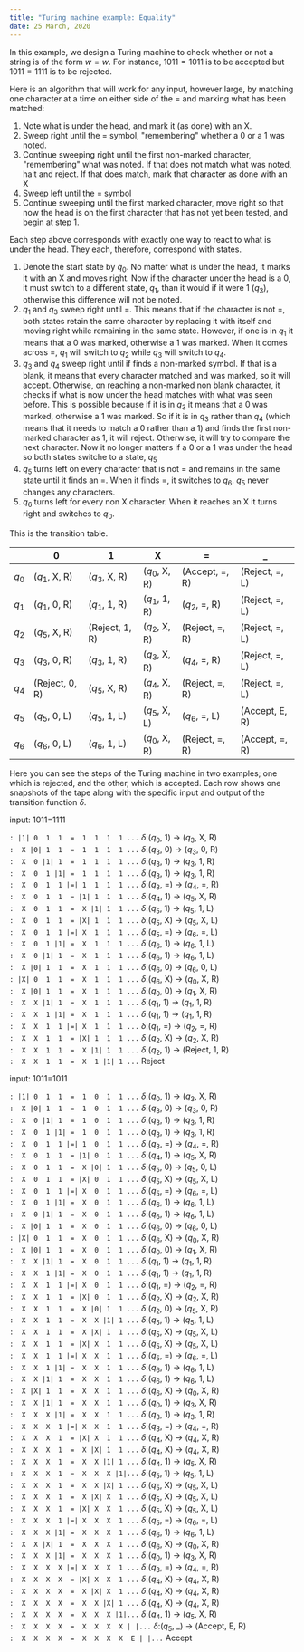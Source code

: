 ```yaml
---
title: "Turing machine example: Equality"
date: 25 March, 2020
---
```


In this example, we design a Turing machine to check whether or not a string is of the form $w=w$. For instance, $1011=1011$ is to be accepted but $1011=1111$ is to be rejected.

Here is an algorithm that will work for any input, however large, by matching one character at a time on either side of the = and marking what has been matched:

1. Note what is under the head, and mark it (as done) with an X.
2. Sweep right until the = symbol, "remembering" whether a 0 or a 1 was noted.
3. Continue sweeping right until the first non-marked character, "remembering" what was noted. If that does not match what was noted, halt and reject. If that does match, mark that character as done with an X
4. Sweep left until the = symbol
5. Continue sweeping until the first marked character, move right so that now the head is on the first character that has not yet been tested, and begin at step 1. 

Each step above corresponds with exactly one way to react to what is under the head. They each, therefore, correspond with states. 

1. Denote the start state by $q_0$. No matter what is under the head, it marks it with an X and moves right. Now if the character under the head is a 0, it must switch to a different state, $q_1$, than it would if it were 1 ($q_3$), otherwise this difference will not be noted.
2. $q_1$ and $q_3$ sweep right until =. This means that if the character is not =, both states retain the same character by replacing it with itself and moving right while remaining in the same state. However, if one is in $q_1$ it means that a 0 was marked, otherwise a 1 was marked. When it comes across =, $q_1$ will switch to $q_2$ while $q_3$ will switch to $q_4$.
3. $q_3$ and $q_4$ sweep right until if finds a non-marked symbol. If that is a blank, it means that every character matched and was marked, so it will accept. Otherwise, on reaching a non-marked non blank character, it checks if what is now under the head matches with what was seen before. This is possible because if it is in $q_3$ it means that a 0 was marked, otherwise  a 1 was marked. So if it is in $q_3$ rather than $q_4$ (which means that it needs to match a 0 rather than a 1) and finds the first non-marked character as 1, it will reject. Otherwise, it will try to compare the next character. Now it no longer matters if a 0 or a 1 was under the head so both states switche to a state, $q_5$
4. $q_5$ turns left on every character that is not = and remains in the same state until it finds an =. When it finds =, it switches to $q_6$. $q_5$ never changes any characters.
5. $q_6$ turns left for every non X character. When it reaches an X it turns right and switches to $q_0$.


This is the transition table.

|  |0|1|X|=|_ |
|--|-|-|-|-|-|
| $q_0$|($q_1$, X, R)|($q_3$, X, R)|($q_0$, X, R)|(Accept, =, R)|(Reject, =, L) |
| $q_1$|($q_1$, 0, R)|($q_1$, 1, R)|($q_1$, 1, R)|($q_2$, =, R)|(Reject, =, L) |
| $q_2$|($q_5$, X, R)|(Reject, 1, R)|($q_2$, X, R)|(Reject, =, R)|(Reject, =, L) |
| $q_3$|($q_3$, 0, R)|($q_3$, 1, R)|($q_3$, X, R)|($q_4$, =, R)|(Reject, =, L) |
| $q_4$|(Reject, 0, R)|($q_5$, X, R)|($q_4$, X, R)|(Reject, =, R)|(Reject, =, L) |
| $q_5$|($q_5$, 0, L)|($q_5$, 1, L)|($q_5$, X, L)|($q_6$, =, L)|(Accept, E, R) |
| $q_6$|($q_6$, 0, L)|($q_6$, 1, L)|($q_0$, X, R)|(Reject, =, R)|(Accept, =, R) |

Here you can see the steps of the Turing machine in two examples; one which is rejected, and the other, which is accepted. Each row shows one snapshots of the tape along with the specific input and output of the transition function $\delta$.

input: 1011=1111

`: |1| 0  1  1  =  1  1  1  1 ...`    $\delta:$($q_0$, 1) $\to$ ($q_3$, X, R)    
`:  X |0| 1  1  =  1  1  1  1 ...`    $\delta:$($q_3$, 0) $\to$ ($q_3$, 0, R)    
`:  X  0 |1| 1  =  1  1  1  1 ...`    $\delta:$($q_3$, 1) $\to$ ($q_3$, 1, R)    
`:  X  0  1 |1| =  1  1  1  1 ...`    $\delta:$($q_3$, 1) $\to$ ($q_3$, 1, R)    
`:  X  0  1  1 |=| 1  1  1  1 ...`    $\delta:$($q_3$, =) $\to$ ($q_4$, =, R)    
`:  X  0  1  1  = |1| 1  1  1 ...`    $\delta:$($q_4$, 1) $\to$ ($q_5$, X, R)    
`:  X  0  1  1  =  X |1| 1  1 ...`    $\delta:$($q_5$, 1) $\to$ ($q_5$, 1, L)    
`:  X  0  1  1  = |X| 1  1  1 ...`    $\delta:$($q_5$, X) $\to$ ($q_5$, X, L)    
`:  X  0  1  1 |=| X  1  1  1 ...`    $\delta:$($q_5$, =) $\to$ ($q_6$, =, L)    
`:  X  0  1 |1| =  X  1  1  1 ...`    $\delta:$($q_6$, 1) $\to$ ($q_6$, 1, L)    
`:  X  0 |1| 1  =  X  1  1  1 ...`    $\delta:$($q_6$, 1) $\to$ ($q_6$, 1, L)    
`:  X |0| 1  1  =  X  1  1  1 ...`    $\delta:$($q_6$, 0) $\to$ ($q_6$, 0, L)    
`: |X| 0  1  1  =  X  1  1  1 ...`    $\delta:$($q_6$, X) $\to$ ($q_0$, X, R)    
`:  X |0| 1  1  =  X  1  1  1 ...`    $\delta:$($q_0$, 0) $\to$ ($q_1$, X, R)    
`:  X  X |1| 1  =  X  1  1  1 ...`    $\delta:$($q_1$, 1) $\to$ ($q_1$, 1, R)    
`:  X  X  1 |1| =  X  1  1  1 ...`    $\delta:$($q_1$, 1) $\to$ ($q_1$, 1, R)    
`:  X  X  1  1 |=| X  1  1  1 ...`    $\delta:$($q_1$, =) $\to$ ($q_2$, =, R)    
`:  X  X  1  1  = |X| 1  1  1 ...`    $\delta:$($q_2$, X) $\to$ ($q_2$, X, R)    
`:  X  X  1  1  =  X |1| 1  1 ...`    $\delta:$($q_2$, 1) $\to$ (Reject, 1, R)    
`:  X  X  1  1  =  X  1 |1| 1 ...`    Reject    



input: 1011=1011

`: |1| 0  1  1  =  1  0  1  1 ...`    $\delta:$($q_0$, 1) $\to$ ($q_3$, X, R)    
`:  X |0| 1  1  =  1  0  1  1 ...`    $\delta:$($q_3$, 0) $\to$ ($q_3$, 0, R)    
`:  X  0 |1| 1  =  1  0  1  1 ...`    $\delta:$($q_3$, 1) $\to$ ($q_3$, 1, R)    
`:  X  0  1 |1| =  1  0  1  1 ...`    $\delta:$($q_3$, 1) $\to$ ($q_3$, 1, R)    
`:  X  0  1  1 |=| 1  0  1  1 ...`    $\delta:$($q_3$, =) $\to$ ($q_4$, =, R)    
`:  X  0  1  1  = |1| 0  1  1 ...`    $\delta:$($q_4$, 1) $\to$ ($q_5$, X, R)    
`:  X  0  1  1  =  X |0| 1  1 ...`    $\delta:$($q_5$, 0) $\to$ ($q_5$, 0, L)    
`:  X  0  1  1  = |X| 0  1  1 ...`    $\delta:$($q_5$, X) $\to$ ($q_5$, X, L)    
`:  X  0  1  1 |=| X  0  1  1 ...`    $\delta:$($q_5$, =) $\to$ ($q_6$, =, L)    
`:  X  0  1 |1| =  X  0  1  1 ...`    $\delta:$($q_6$, 1) $\to$ ($q_6$, 1, L)    
`:  X  0 |1| 1  =  X  0  1  1 ...`    $\delta:$($q_6$, 1) $\to$ ($q_6$, 1, L)    
`:  X |0| 1  1  =  X  0  1  1 ...`    $\delta:$($q_6$, 0) $\to$ ($q_6$, 0, L)    
`: |X| 0  1  1  =  X  0  1  1 ...`    $\delta:$($q_6$, X) $\to$ ($q_0$, X, R)    
`:  X |0| 1  1  =  X  0  1  1 ...`    $\delta:$($q_0$, 0) $\to$ ($q_1$, X, R)    
`:  X  X |1| 1  =  X  0  1  1 ...`    $\delta:$($q_1$, 1) $\to$ ($q_1$, 1, R)    
`:  X  X  1 |1| =  X  0  1  1 ...`    $\delta:$($q_1$, 1) $\to$ ($q_1$, 1, R)    
`:  X  X  1  1 |=| X  0  1  1 ...`    $\delta:$($q_1$, =) $\to$ ($q_2$, =, R)    
`:  X  X  1  1  = |X| 0  1  1 ...`    $\delta:$($q_2$, X) $\to$ ($q_2$, X, R)    
`:  X  X  1  1  =  X |0| 1  1 ...`    $\delta:$($q_2$, 0) $\to$ ($q_5$, X, R)    
`:  X  X  1  1  =  X  X |1| 1 ...`    $\delta:$($q_5$, 1) $\to$ ($q_5$, 1, L)    
`:  X  X  1  1  =  X |X| 1  1 ...`    $\delta:$($q_5$, X) $\to$ ($q_5$, X, L)    
`:  X  X  1  1  = |X| X  1  1 ...`    $\delta:$($q_5$, X) $\to$ ($q_5$, X, L)    
`:  X  X  1  1 |=| X  X  1  1 ...`    $\delta:$($q_5$, =) $\to$ ($q_6$, =, L)    
`:  X  X  1 |1| =  X  X  1  1 ...`    $\delta:$($q_6$, 1) $\to$ ($q_6$, 1, L)    
`:  X  X |1| 1  =  X  X  1  1 ...`    $\delta:$($q_6$, 1) $\to$ ($q_6$, 1, L)    
`:  X |X| 1  1  =  X  X  1  1 ...`    $\delta:$($q_6$, X) $\to$ ($q_0$, X, R)    
`:  X  X |1| 1  =  X  X  1  1 ...`    $\delta:$($q_0$, 1) $\to$ ($q_3$, X, R)    
`:  X  X  X |1| =  X  X  1  1 ...`    $\delta:$($q_3$, 1) $\to$ ($q_3$, 1, R)    
`:  X  X  X  1 |=| X  X  1  1 ...`    $\delta:$($q_3$, =) $\to$ ($q_4$, =, R)    
`:  X  X  X  1  = |X| X  1  1 ...`    $\delta:$($q_4$, X) $\to$ ($q_4$, X, R)    
`:  X  X  X  1  =  X |X| 1  1 ...`    $\delta:$($q_4$, X) $\to$ ($q_4$, X, R)    
`:  X  X  X  1  =  X  X |1| 1 ...`    $\delta:$($q_4$, 1) $\to$ ($q_5$, X, R)    
`:  X  X  X  1  =  X  X  X |1|...`    $\delta:$($q_5$, 1) $\to$ ($q_5$, 1, L)    
`:  X  X  X  1  =  X  X |X| 1 ...`    $\delta:$($q_5$, X) $\to$ ($q_5$, X, L)    
`:  X  X  X  1  =  X |X| X  1 ...`    $\delta:$($q_5$, X) $\to$ ($q_5$, X, L)    
`:  X  X  X  1  = |X| X  X  1 ...`    $\delta:$($q_5$, X) $\to$ ($q_5$, X, L)    
`:  X  X  X  1 |=| X  X  X  1 ...`    $\delta:$($q_5$, =) $\to$ ($q_6$, =, L)    
`:  X  X  X |1| =  X  X  X  1 ...`    $\delta:$($q_6$, 1) $\to$ ($q_6$, 1, L)    
`:  X  X |X| 1  =  X  X  X  1 ...`    $\delta:$($q_6$, X) $\to$ ($q_0$, X, R)    
`:  X  X  X |1| =  X  X  X  1 ...`    $\delta:$($q_0$, 1) $\to$ ($q_3$, X, R)    
`:  X  X  X  X |=| X  X  X  1 ...`    $\delta:$($q_3$, =) $\to$ ($q_4$, =, R)    
`:  X  X  X  X  = |X| X  X  1 ...`    $\delta:$($q_4$, X) $\to$ ($q_4$, X, R)    
`:  X  X  X  X  =  X |X| X  1 ...`    $\delta:$($q_4$, X) $\to$ ($q_4$, X, R)    
`:  X  X  X  X  =  X  X |X| 1 ...`    $\delta:$($q_4$, X) $\to$ ($q_4$, X, R)    
`:  X  X  X  X  =  X  X  X |1|...`    $\delta:$($q_4$, 1) $\to$ ($q_5$, X, R)    
`:  X  X  X  X  =  X  X  X  X | |...`    $\delta:$($q_5$, _) $\to$ (Accept, E, R)    
`:  X  X  X  X  =  X  X  X  X  E | |...`    Accept    



